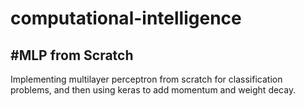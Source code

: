 # computational-intelligence

#MLP from Scratch
-----------------------------
Implementing multilayer perceptron from scratch for classification problems, and then using keras to add momentum and weight decay.


